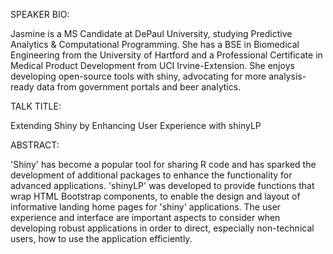 SPEAKER BIO:

Jasmine is a MS Candidate at DePaul University, studying Predictive Analytics & Computational Programming. She has a BSE in Biomedical Engineering from the University of Hartford and a Professional Certificate in Medical Product Development from UCI Irvine-Extension. She enjoys developing open-source tools with shiny, advocating for more analysis-ready data from government portals and beer analytics.


TALK TITLE:

Extending Shiny by Enhancing User Experience with shinyLP


ABSTRACT:

'Shiny' has become a popular tool for sharing R code and has sparked the development of additional packages to enhance the functionality for advanced applications. 'shinyLP' was developed to provide functions that wrap HTML Bootstrap components, to enable the design and layout of informative landing home pages for 'shiny' applications. The user experience and interface are important aspects to consider when developing robust applications in order to direct, especially non-technical users, how to use the application efficiently.
